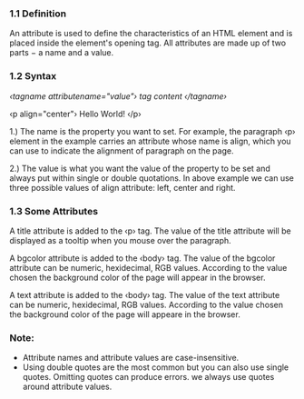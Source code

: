
### 1.1 Definition

An attribute is used to define the characteristics of an HTML element and is placed inside the element's opening tag. All attributes are made up of two parts − a name and a value.

### 1.2 Syntax

*‹tagname attributename="value"› tag content ‹/tagname›*

‹p align="center"› Hello World! ‹/p›

1.) The name is the property you want to set. For example, the paragraph ‹p› element in the example carries an attribute whose name is align, which you can use to indicate the alignment of paragraph on the page.

2.) The value is what you want the value of the property to be set and always put within single or double quotations. In above example we can use three possible values of align attribute: left, center and right.

### 1.3 Some Attributes

A title attribute is added to the ‹p› tag. The value of the title attribute will be displayed as a tooltip when you mouse over the paragraph.

A bgcolor attribute is added to the ‹body› tag. The value of the bgcolor attribute can be numeric, hexidecimal, RGB values. According to the value chosen the background color of the page will appear in the browser.

A text attribute is added to the ‹body› tag. The value of the text attribute can be numeric, hexidecimal, RGB values. According to the value chosen the background color of the page will appeare in the browser.



### Note:
 
- Attribute names and attribute values are case-insensitive.
- Using double quotes are the most common but you can also use single quotes. Omitting quotes can produce errors. we always use quotes around attribute values.
